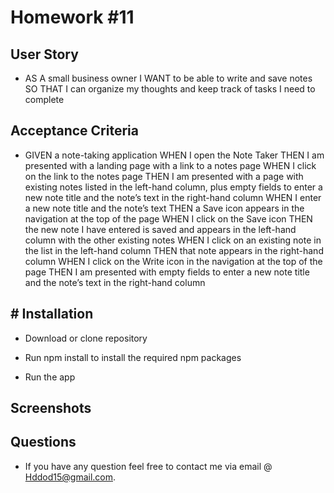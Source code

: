 # Homework #11
 
 
 ## 
 
## User Story
*  AS A small business owner
I WANT to be able to write and save notes
SO THAT I can organize my thoughts and keep track of tasks I need to complete


## Acceptance Criteria
* GIVEN a note-taking application
WHEN I open the Note Taker
THEN I am presented with a landing page with a link to a notes page
WHEN I click on the link to the notes page
THEN I am presented with a page with existing notes listed in the left-hand column, plus empty fields to enter a new note title and the note’s text in the right-hand column
WHEN I enter a new note title and the note’s text
THEN a Save icon appears in the navigation at the top of the page
WHEN I click on the Save icon
THEN the new note I have entered is saved and appears in the left-hand column with the other existing notes
WHEN I click on an existing note in the list in the left-hand column
THEN that note appears in the right-hand column
WHEN I click on the Write icon in the navigation at the top of the page
THEN I am presented with empty fields to enter a new note title and the note’s text in the right-hand column

## # Installation

* Download or clone repository

* Run npm install to install the required npm packages

* Run the app

## Screenshots




## Questions

*  If you have any question feel free to contact me via email @ Hddod15@gmail.com.

